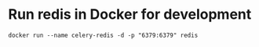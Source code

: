 # Run redis in Docker for development
```
docker run --name celery-redis -d -p "6379:6379" redis
```
